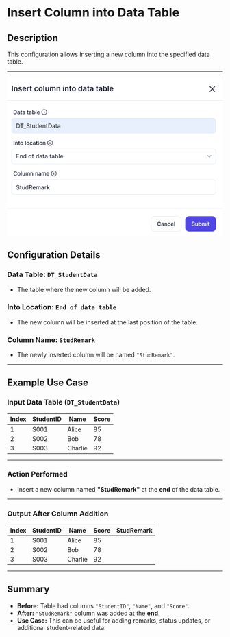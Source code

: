 # **Insert Column into Data Table**

## **Description**

This configuration allows inserting a new column into the specified data table.

---

![alt text](../../assests/workflow-logics/assests%20datatable/insert-column-into-data-table.png)

## **Configuration Details**

### **Data Table:** `DT_StudentData`

- The table where the new column will be added.

### **Into Location:** `End of data table`

- The new column will be inserted at the last position of the table.

### **Column Name:** `StudRemark`

- The newly inserted column will be named `"StudRemark"`.

---

## **Example Use Case**

### **Input Data Table (`DT_StudentData`)**

| Index | StudentID | Name     | Score |
|-------|----------|---------|------|
| 1     | S001     | Alice    | 85   |
| 2     | S002     | Bob      | 78   |
| 3     | S003     | Charlie  | 92   |

---

### **Action Performed**

- Insert a new column named **"StudRemark"** at the **end** of the data table.

---

### **Output After Column Addition**

| Index | StudentID | Name     | Score | StudRemark |
|-------|----------|---------|------|------------|
| 1     | S001     | Alice    | 85   |            |
| 2     | S002     | Bob      | 78   |            |
| 3     | S003     | Charlie  | 92   |            |

---

## **Summary**

- **Before:** Table had columns `"StudentID"`, `"Name"`, and `"Score"`.
- **After:** `"StudRemark"` column was added at the **end**.
- **Use Case:** This can be useful for adding remarks, status updates, or additional student-related data.
